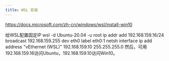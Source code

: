 ```yaml
---
title: WSL 安装
---
```



https://docs.microsoft.com/zh-cn/windows/wsl/install-win10


给WSL配置固定IP
wsl -d Ubuntu-20.04 -u root ip addr add 192.168.159.16/24 broadcast 192.168.159.255 dev eth0 label eth0:1
netsh interface ip add address "vEthernet (WSL)" 192.168.159.10 255.255.255.0
然后，可用192.168.159.16访问Ubuntu，192.168.159.10访问Win10。

